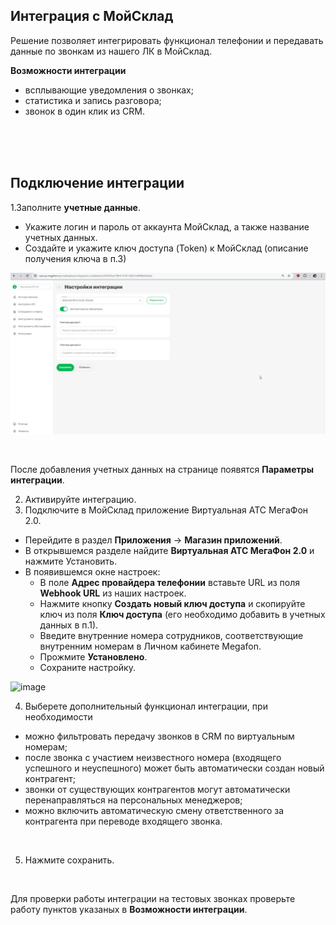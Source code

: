 ## Интеграция с МойСклад <br />

Решение позволяет интегрировать функционал телефонии и передавать данные по звонкам из нашего ЛК в МойСклад.<br /> 

**Возможности интеграции**  <br />

- всплывающие уведомления о звонках;
- статистика и запись разговора;
- звонок в один клик из CRM.

<br />
<br />
<br />

## Подключение интеграции   <br />

1.Заполните **учетные данные**. <br /> 

- Укажите логин и пароль от аккаунта МойСклад, а также название учетных данных. <br /> 
- Создайте и укажите ключ доступа (Token) к МойСклад (описание получения ключа в п.3)<br /> 

![image](moysklad_auth.gif)

<br /> 

После добавления учетных данных на странице появятся **Параметры интеграции**. <br /> 
 
2. Активируйте интеграцию.
3. Подключите в МойСклад приложение Виртуальная АТС МегаФон 2.0.

 - Перейдите в раздел **Приложения** -> **Магазин приложений**.
 - В открывшемся разделе найдите **Виртуальная АТС МегаФон 2.0** и нажмите Установить.
 - В появившемся окне настроек: <br />
   - В поле **Адрес провайдера телефонии** вставьте URL из поля **Webhook URL** из наших настроек.
   - Нажмите кнопку **Создать новый ключ доступа** и скопируйте ключ из поля **Ключ доступа** (его необходимо добавить в учетных данных в п.1).
   - Введите внутренние номера сотрудников, соответствующие внутренним номерам в Личном кабинете Megafon.
   - Прожмите **Установлено**.
   - Сохраните настройку. <br />
   
![image](moysklad_hook.gif)

4. Выберете дополнительный функционал интеграции, при необходимости <br />
- можно фильтровать передачу звонков в CRM по виртуальным номерам; 
- после звонка с участием неизвестного номера (входящего успешного и неуспешного) может быть автоматически создан новый контрагент;
- звонки от существующих контрагентов могут автоматически перенаправляться на персональных менеджеров;
- можно включить автоматическую смену ответственного за контрагента при переводе входящего звонка.

<br />

5. Нажмите сохранить. <br />

<br />

Для проверки работы интеграции на тестовых звонках проверьте работу пунктов указаных в **Возможности интеграции**.
    
